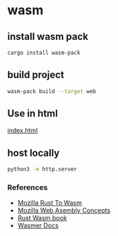 # wasm

## install wasm pack
```sh
cargo install wasm-pack
```

## build project
```sh
wasm-pack build --target web
```

## Use in html
[index.html](index.html)

## host locally
```sh
python3 -m http.server
```

### References
- [Mozilla Rust To Wasm](https://developer.mozilla.org/en-US/docs/WebAssembly/Rust_to_wasm)
- [Mozilla Web Asembly Concepts](https://developer.mozilla.org/en-US/docs/WebAssembly/Concepts)
- [Rust Wasm book](https://rustwasm.github.io/wasm-bindgen/introduction.html)
- [Wasmer Docs](https://docs.wasmer.io/integrations/js/wasi/browser/examples/handling-io)
